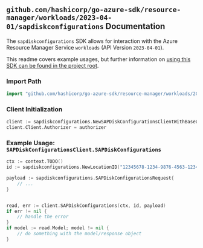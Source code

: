 
## `github.com/hashicorp/go-azure-sdk/resource-manager/workloads/2023-04-01/sapdiskconfigurations` Documentation

The `sapdiskconfigurations` SDK allows for interaction with the Azure Resource Manager Service `workloads` (API Version `2023-04-01`).

This readme covers example usages, but further information on [using this SDK can be found in the project root](https://github.com/hashicorp/go-azure-sdk/tree/main/docs).

### Import Path

```go
import "github.com/hashicorp/go-azure-sdk/resource-manager/workloads/2023-04-01/sapdiskconfigurations"
```


### Client Initialization

```go
client := sapdiskconfigurations.NewSAPDiskConfigurationsClientWithBaseURI("https://management.azure.com")
client.Client.Authorizer = authorizer
```


### Example Usage: `SAPDiskConfigurationsClient.SAPDiskConfigurations`

```go
ctx := context.TODO()
id := sapdiskconfigurations.NewLocationID("12345678-1234-9876-4563-123456789012", "locationValue")

payload := sapdiskconfigurations.SAPDiskConfigurationsRequest{
	// ...
}


read, err := client.SAPDiskConfigurations(ctx, id, payload)
if err != nil {
	// handle the error
}
if model := read.Model; model != nil {
	// do something with the model/response object
}
```
